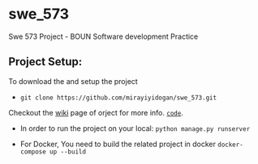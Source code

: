 # swe_573
Swe 573 Project - BOUN Software development Practice


## Project Setup:
To download the and setup the project
- `git clone https://github.com/mirayiyidogan/swe_573.git`

Checkout the [wiki](https://github.com/mirayiyidogan/swe_573/wiki) page of orject for more info.
[`code`](#code).

* In order to run the project on your local: 
`python manage.py runserver`

* For Docker, You need to build the related project in docker
  `docker-compose up --build`
